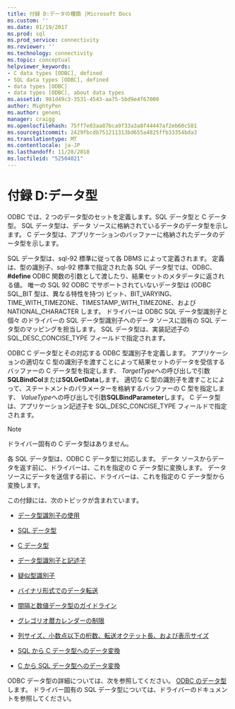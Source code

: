 ```yaml
---
title: 付録 D:データの種類 |Microsoft Docs
ms.custom: ''
ms.date: 01/19/2017
ms.prod: sql
ms.prod_service: connectivity
ms.reviewer: ''
ms.technology: connectivity
ms.topic: conceptual
helpviewer_keywords:
- C data types [ODBC], defined
- SQL data types [ODBC], defined
- data types [ODBC]
- data types [ODBC], about data types
ms.assetid: 981d49c3-3531-4543-aa75-5bd9e4f67000
author: MightyPen
ms.author: genemi
manager: craigg
ms.openlocfilehash: 75ff7e83aa87bca9f33a3a8f44447af2eb60c581
ms.sourcegitcommit: 2429fbcdb751211313bd655a4825ffb33354bda3
ms.translationtype: MT
ms.contentlocale: ja-JP
ms.lasthandoff: 11/28/2018
ms.locfileid: "52504021"
---
```

# <a name="appendix-d-data-types"></a>付録 D:データ型
ODBC では、2 つのデータ型のセットを定義します。SQL データ型と C データ型。 SQL データ型は、データ ソースに格納されているデータのデータ型を示します。 C データ型は、アプリケーションのバッファーに格納されたデータのデータ型を示します。  
  
 SQL データ型は、sql-92 標準に従って各 DBMS によって定義されます。 定義は、型の識別子、sql-92 標準で指定された各 SQL データ型では、ODBC、 **#define** ODBC 関数の引数として渡したり、結果セットのメタデータに返される値。 唯一の SQL 92 ODBC でサポートされていないデータ型は (ODBC SQL_BIT 型は、異なる特性を持つ) ビット、BIT_VARYING、TIME_WITH_TIMEZONE、TIMESTAMP_WITH_TIMEZONE、および NATIONAL_CHARACTER します。 ドライバーは ODBC SQL データ型識別子と個々 のドライバーの SQL データ型識別子へのデータ ソースに固有の SQL データ型のマッピングを担当します。 SQL データ型は、実装記述子の SQL_DESC_CONCISE_TYPE フィールドで指定されます。  
  
 ODBC C データ型とその対応する ODBC 型識別子を定義します。 アプリケーションの適切な C 型の識別子を渡すことによって結果セットのデータを受信するバッファーの C データ型を指定します、 *TargetType*への呼び出しで引数**SQLBindCol**または**SQLGetData**します。 適切な C 型の識別子を渡すことによって、ステートメントのパラメーターを格納するバッファーの C 型を指定します、 *ValueType*への呼び出しで引数**SQLBindParameter**します。 C データ型は、アプリケーション記述子を SQL_DESC_CONCISE_TYPE フィールドで指定されます。  
  
> [!NOTE]  
>  ドライバー固有の C データ型はありません。  
  
 各 SQL データ型は、ODBC C データ型に対応します。 データ ソースからデータを返す前に、ドライバーは、これを指定の C データ型に変換します。 データ ソースにデータを送信する前に、ドライバーは、これを指定の C データ型から変換します。  
  
 この付録には、次のトピックが含まれています。  
  
-   [データ型識別子の使用](../../../odbc/reference/appendixes/using-data-type-identifiers.md)  
  
-   [SQL データ型](../../../odbc/reference/appendixes/sql-data-types.md)  
  
-   [C データ型](../../../odbc/reference/appendixes/c-data-types.md)  
  
-   [データ型識別子と記述子](../../../odbc/reference/appendixes/data-type-identifiers-and-descriptors.md)  
  
-   [疑似型識別子](../../../odbc/reference/appendixes/pseudo-type-identifiers.md)  
  
-   [バイナリ形式でのデータ転送](../../../odbc/reference/appendixes/transferring-data-in-its-binary-form.md)  
  
-   [間隔と数値データ型のガイドライン](../../../odbc/reference/appendixes/guidelines-for-interval-and-numeric-data-types.md)  
  
-   [グレゴリオ暦カレンダーの制限](../../../odbc/reference/appendixes/constraints-of-the-gregorian-calendar.md)  
  
-   [列サイズ、小数点以下の桁数、転送オクテット長、および表示サイズ](../../../odbc/reference/appendixes/column-size-decimal-digits-transfer-octet-length-and-display-size.md)  
  
-   [SQL から C データ型へのデータ変換](../../../odbc/reference/appendixes/converting-data-from-sql-to-c-data-types.md)  
  
-   [C から SQL データ型へのデータ変換](../../../odbc/reference/appendixes/converting-data-from-c-to-sql-data-types.md)  
  
 ODBC データ型の詳細については、次を参照してください。 [ODBC のデータ型](../../../odbc/reference/develop-app/data-types-in-odbc.md)します。 ドライバー固有の SQL データ型については、ドライバーのドキュメントを参照してください。
